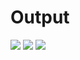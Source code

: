 <h1>Output</h1>
<img src="test/src/component/Screenshot (197).png"/>
<img src="Screenshot (198).png"/>
<img src="Screenshot (199).png"/>
